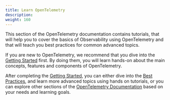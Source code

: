 ```yaml
---
title: Learn OpenTelemetry
description:
weight: 160
---
```


This section of the OpenTelemetry documentation contains tutorials, that will
help you to cover the basics of Observability using OpenTelemetry and that will
teach you best practices for common advanced topics.

If you are new to OpenTelemetry, we recommend that you dive into the
[Getting Started](./getting-started/) first. By doing them, you will learn
hands-on about the main concepts, features and components of OpenTelemetry.

After completing the [Getting Started](./getting-started/), you can either dive
into the [Best Practices](./best-practices/), and learn more advanced topics
using hands on tutorials, or you can explore other sections of the
[OpenTelemetry Documentation](/docs) based on your needs and learning goals.
